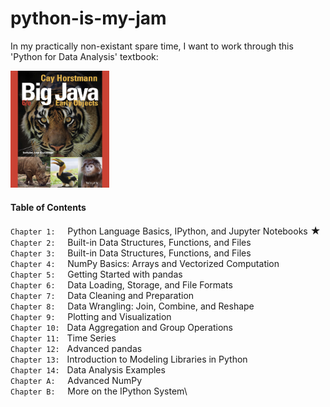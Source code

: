 # python-is-my-jam

In my practically non-existant spare time, I want to work through this 'Python for Data Analysis' textbook: <p>
<img src="https://github.com/spesavento/Java/blob/master/textbook_cover.png" width="157.5" height="187.5">
#### Table of Contents <p>
`Chapter 1:` &nbsp;&nbsp;&nbsp; Python Language Basics, IPython, and Jupyter Notebooks <font size="3"> ★ </font>\
`Chapter 2:` &nbsp;&nbsp;&nbsp; Built-in Data Structures, Functions, and Files\
`Chapter 3:` &nbsp;&nbsp;&nbsp; Built-in Data Structures, Functions, and Files\
`Chapter 4:` &nbsp;&nbsp;&nbsp; NumPy Basics: Arrays and Vectorized Computation\
`Chapter 5:` &nbsp;&nbsp;&nbsp; Getting Started with pandas\
`Chapter 6:` &nbsp;&nbsp;&nbsp; Data Loading, Storage, and File Formats\
`Chapter 7:` &nbsp;&nbsp;&nbsp; Data Cleaning and Preparation\
`Chapter 8:` &nbsp;&nbsp;&nbsp; Data Wrangling: Join, Combine, and Reshape\
`Chapter 9:` &nbsp;&nbsp;&nbsp; Plotting and Visualization\
`Chapter 10:` &nbsp; Data Aggregation and Group Operations\
`Chapter 11:` &nbsp; Time Series\
`Chapter 12:` &nbsp; Advanced pandas\
`Chapter 13:` &nbsp; Introduction to Modeling Libraries in Python\
`Chapter 14:` &nbsp; Data Analysis Examples\
`Chapter A:` &nbsp;&nbsp;&nbsp; Advanced NumPy\
`Chapter B:` &nbsp;&nbsp;&nbsp; More on the IPython System\
